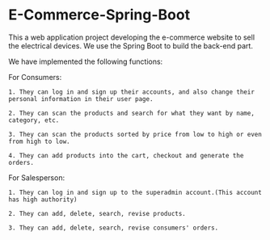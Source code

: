 # E-Commerce-Spring-Boot

This a web application project developing the e-commerce website to sell the electrical devices.
We use the Spring Boot to build the back-end part.

We have implemented the following functions:

  For Consumers:
  
    1. They can log in and sign up their accounts, and also change their personal information in their user page.
    
    2. They can scan the products and search for what they want by name, category, etc.
    
    3. They can scan the products sorted by price from low to high or even from high to low.
    
    4. They can add products into the cart, checkout and generate the orders.
  
  For Salesperson:
  
    1. They can log in and sign up to the superadmin account.(This account has high authority)
    
    2. They can add, delete, search, revise products.
    
    3. They can add, delete, search, revise consumers' orders.
    